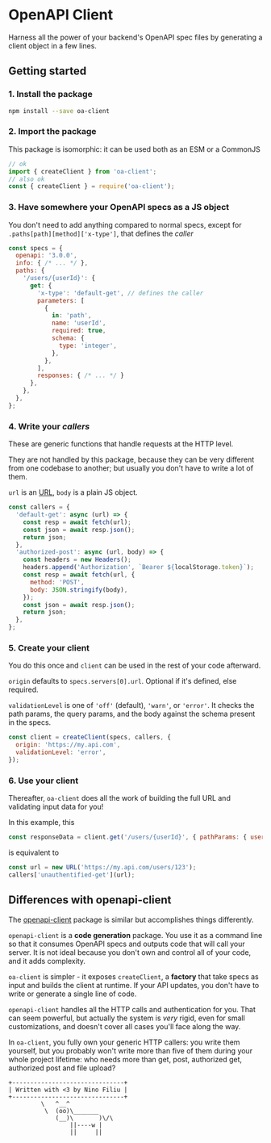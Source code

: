 # OpenAPI Client

Harness all the power of your backend's OpenAPI spec files by generating a client object in a few lines.

## Getting started

### 1. Install the package

```sh
npm install --save oa-client
```

### 2. Import the package

This package is isomorphic: it can be used both as an ESM or a CommonJS

```js
// ok
import { createClient } from 'oa-client';
// also ok
const { createClient } = require('oa-client');
```

### 3. Have somewhere your OpenAPI specs as a JS object

You don't need to add anything compared to normal specs, except for `.paths[path][method]['x-type']`, that defines the *caller*

```js
const specs = {
  openapi: '3.0.0',
  info: { /* ... */ },
  paths: {
    '/users/{userId}': {
      get: {
        'x-type': 'default-get', // defines the caller
        parameters: [
          {
            in: 'path',
            name: 'userId',
            required: true,
            schema: {
              type: 'integer',
            },
          },
        ],
        responses: { /* ... */ }
      },
    },
  },
};
```

### 4. Write your *callers*

These are generic functions that handle requests at the HTTP level.

They are not handled by this package, because they can be very different from one codebase to another; but usually you don't have to write a lot of them.

`url` is an [URL](https://developer.mozilla.org/en-US/docs/Web/API/URL), `body` is a plain JS object.

```js
const callers = {
  'default-get': async (url) => {
    const resp = await fetch(url);
    const json = await resp.json();
    return json;
  },
  'authorized-post': async (url, body) => {
    const headers = new Headers();
    headers.append('Authorization', `Bearer ${localStorage.token}`);
    const resp = await fetch(url, {
      method: 'POST',
      body: JSON.stringify(body),
    });
    const json = await resp.json();
    return json;
  },
};
```

### 5. Create your client

You do this once and `client` can be used in the rest of your code afterward.

`origin` defaults to `specs.servers[0].url`. Optional if it's defined, else required.

`validationLevel` is one of `'off'` (default), `'warn'`, or `'error'`. It checks the path params, the query params, and the body against the schema present in the specs.

```js
const client = createClient(specs, callers, {
  origin: 'https://my.api.com',
  validationLevel: 'error',
});
```

### 6. Use your client

Thereafter, `oa-client` does all the work of building the full URL and validating input data for you!

In this example, this

```js
const responseData = client.get('/users/{userId}', { pathParams: { userId: 123 } })
```

is equivalent to

```js
const url = new URL('https://my.api.com/users/123');
callers['unauthentified-get'](url);
```


## Differences with openapi-client

The [openapi-client](https://github.com/mikestead/openapi-client) package is similar but accomplishes things differently.

`openapi-client` is a **code generation** package. You use it as a command line so that it consumes OpenAPI specs and outputs code that will call your server. It is not ideal because you don't own and control all of your code, and it adds complexity.

`oa-client` is simpler - it exposes `createClient`, a **factory** that take specs as input and builds the client at runtime. If your API updates, you don't have to write or generate a single line of code.

`openapi-client` handles all the HTTP calls and authentication for you. That can seem powerful, but actually the system is *very* rigid, even for small customizations, and doesn't cover all cases you'll face along the way.

In `oa-client`, you fully own your generic HTTP callers: you write them yourself, but you probably won't write more than five of them during your whole project lifetime: who needs more than get, post, authorized get, authorized post and file upload?

```
+-------------------------------+
| Written with <3 by Nino Filiu |
+-------------------------------+
         \   ^__^ 
          \  (oo)\_______
             (__)\       )\/\
                 ||----w |
                 ||     ||
```
